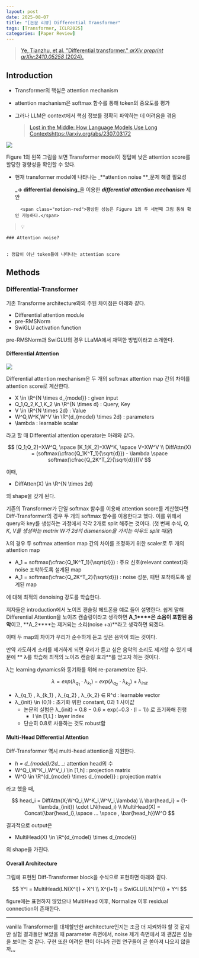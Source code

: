 ```yaml
---
layout: post
date: 2025-08-07
title: "[논문 리뷰] Differential Transformer"
tags: [Transformer, ICLR2025]
categories: [Paper Review]
---
```


> [Ye, Tianzhu, et al. "Differential transformer." ](https://arxiv.org/abs/2410.05258)[_arXiv preprint arXiv:2410.05258_](https://arxiv.org/abs/2410.05258)[ (2024).](https://arxiv.org/abs/2410.05258)



## Introduction

- Transformer의 핵심은 attention mechanism
- attention machanism은 softmax 함수를 통해 token의 중요도를 평가
- 그러나 LLM은 context에서 핵심 정보를 정확히 파악하는 데 어려움을 겪음

	> [Lost in the Middle: How Language Models Use Long Contextshttps://arxiv.org/abs/2307.03172](https://arxiv.org/abs/2307.03172)


![](https://prod-files-secure.s3.us-west-2.amazonaws.com/542b861c-36a8-4051-84e5-8804b6728dba/9083ea56-691a-4752-ae26-47f403431ac8/image.png?X-Amz-Algorithm=AWS4-HMAC-SHA256&X-Amz-Content-Sha256=UNSIGNED-PAYLOAD&X-Amz-Credential=ASIAZI2LB466WZWKKYPU%2F20250925%2Fus-west-2%2Fs3%2Faws4_request&X-Amz-Date=20250925T190108Z&X-Amz-Expires=3600&X-Amz-Security-Token=IQoJb3JpZ2luX2VjEPL%2F%2F%2F%2F%2F%2F%2F%2F%2F%2FwEaCXVzLXdlc3QtMiJIMEYCIQCDEwWvFJU0h9T%2BsQu1Fe7BnOOE99fAq%2FX8HejUiitB9gIhAIgvmCKRU7mSTd6IPV2CA0csfuQE42UemwW8ivsp6SUrKv8DCHsQABoMNjM3NDIzMTgzODA1IgzXAQ5q3kE9wzPClpIq3AOzR6ov4k2uibIF5zB%2FCSaNvlXtmeKPD2UDWPhifZ8U2ngVLCQi2e2MjMZexcOAipedthKA2mJt0vsyxSujKAWm5GM0NjvAjbRKrkj3ziFUjSRO3iuozobDJqpeVxA3zC4StT9r7IDpjfDBXNYCQyUSm7LjLR82hJHlcoMx78LGFCH%2FWPGyvcs%2B6YLX8E9VOEWdGM9tCloEKLrUzOGSX%2BhjjfpXIFAlpan7cZDjCFFW9Fh%2BsDFS04ZCbcP60esQRJ%2FfRzx1A3EzLmxaUDorcjOD4qMl7cPRqVulVOkaQGnxIf6upJE9LfEbScM%2FjqEh8IaHi8JPuB%2Ff0i6hFT0rWnS%2FZZSTkuoJhYunjv0OXcJrCKZ%2BtTBOVYIqRSOOYrV6cJBj03IfpgWdCwfL3rIikXns7Ekl5Veoy0CvrY82Ror6JBXLo%2BTOhs4DEJ9hPXE%2FJynK0o8x9H4w8XTBzl4ibRXAWJE0bUrhtFx%2FQRdkUOQoyTXsFgnfLJPXyKJgAo2QYJF0ELbj4CA89x8ffkqHE3d%2BvXnskHwJTdxoiXVJdz4Bqf%2B7ANomLkVtoV%2BomxkP4ymG9EoxjU9RH3d3ryszjTsMX6T2hJTJMo6dr3PC8EAT6tzr4GcZeNeI6cYt7TCEidbGBjqkAeV97MXSXM3ni%2Bn4oZaVyPy0%2FzGtZtRPT46yincmgCG7JZuDfxGUZyM8FpdWaMvNOtvpxCiPJPCbQGSkHV6Yb4c2luaZ%2FxBstTkkgOcwf9tRxjoTiFJOKBCtBHKbVOxAH615oq5azfEOI6yo9tsul2XOK6NPgMT8KO7F5Asl1D6aCaIpi%2FeRFl3gP6cYtCm8jMpJ99eIOvctwh5tcpcRFruLK3BV&X-Amz-Signature=b0e47594b014a1c9c5bb80643845d974da654d4a40d65c62c683f43f40a4a7ad&X-Amz-SignedHeaders=host&x-amz-checksum-mode=ENABLED&x-id=GetObject)


Figure 1의 왼쪽 그림을 보면 Transformer model이 정답에 낮은 attention score를 할당한 경향성을 확인할 수 있다.

- 현재 transformer model에 나타나는 _**attention noise **_문제 해결 필요성

	_**→ differential denoising**_을 이용한 _**differential attention mechanism**_ 제안


		<span class="notion-red">향상된 성능은 Figure 1의 두 세번째 그림 통해 확인 가능하다.</span>


> 💡 


	### Attention noise?


	: 정답이 아닌 token들에 나타나는 attention score



## Methods



### Differential-Transformer


기존 Transforme architecture와의 주된 차이점은 아래와 같다.

- Differential attention module
- pre-RMSNorm
- SwiGLU activation function

pre-RMSNorm과 SwiGLU의 경우 LLaMA에서 채택한 방법이라고 소개한다.



#### Differential Attention


![](https://prod-files-secure.s3.us-west-2.amazonaws.com/542b861c-36a8-4051-84e5-8804b6728dba/116d70b2-1963-4810-9167-f4c7d8a06e8f/image.png?X-Amz-Algorithm=AWS4-HMAC-SHA256&X-Amz-Content-Sha256=UNSIGNED-PAYLOAD&X-Amz-Credential=ASIAZI2LB466WZWKKYPU%2F20250925%2Fus-west-2%2Fs3%2Faws4_request&X-Amz-Date=20250925T190108Z&X-Amz-Expires=3600&X-Amz-Security-Token=IQoJb3JpZ2luX2VjEPL%2F%2F%2F%2F%2F%2F%2F%2F%2F%2FwEaCXVzLXdlc3QtMiJIMEYCIQCDEwWvFJU0h9T%2BsQu1Fe7BnOOE99fAq%2FX8HejUiitB9gIhAIgvmCKRU7mSTd6IPV2CA0csfuQE42UemwW8ivsp6SUrKv8DCHsQABoMNjM3NDIzMTgzODA1IgzXAQ5q3kE9wzPClpIq3AOzR6ov4k2uibIF5zB%2FCSaNvlXtmeKPD2UDWPhifZ8U2ngVLCQi2e2MjMZexcOAipedthKA2mJt0vsyxSujKAWm5GM0NjvAjbRKrkj3ziFUjSRO3iuozobDJqpeVxA3zC4StT9r7IDpjfDBXNYCQyUSm7LjLR82hJHlcoMx78LGFCH%2FWPGyvcs%2B6YLX8E9VOEWdGM9tCloEKLrUzOGSX%2BhjjfpXIFAlpan7cZDjCFFW9Fh%2BsDFS04ZCbcP60esQRJ%2FfRzx1A3EzLmxaUDorcjOD4qMl7cPRqVulVOkaQGnxIf6upJE9LfEbScM%2FjqEh8IaHi8JPuB%2Ff0i6hFT0rWnS%2FZZSTkuoJhYunjv0OXcJrCKZ%2BtTBOVYIqRSOOYrV6cJBj03IfpgWdCwfL3rIikXns7Ekl5Veoy0CvrY82Ror6JBXLo%2BTOhs4DEJ9hPXE%2FJynK0o8x9H4w8XTBzl4ibRXAWJE0bUrhtFx%2FQRdkUOQoyTXsFgnfLJPXyKJgAo2QYJF0ELbj4CA89x8ffkqHE3d%2BvXnskHwJTdxoiXVJdz4Bqf%2B7ANomLkVtoV%2BomxkP4ymG9EoxjU9RH3d3ryszjTsMX6T2hJTJMo6dr3PC8EAT6tzr4GcZeNeI6cYt7TCEidbGBjqkAeV97MXSXM3ni%2Bn4oZaVyPy0%2FzGtZtRPT46yincmgCG7JZuDfxGUZyM8FpdWaMvNOtvpxCiPJPCbQGSkHV6Yb4c2luaZ%2FxBstTkkgOcwf9tRxjoTiFJOKBCtBHKbVOxAH615oq5azfEOI6yo9tsul2XOK6NPgMT8KO7F5Asl1D6aCaIpi%2FeRFl3gP6cYtCm8jMpJ99eIOvctwh5tcpcRFruLK3BV&X-Amz-Signature=0edfb256dd7ffac7fbc1eb72b2ed9f8c944aa088d14d74daf8d9889a90b40521&X-Amz-SignedHeaders=host&x-amz-checksum-mode=ENABLED&x-id=GetObject)


Differential attention mechanism은 두 개의 softmax attention map 간의 차이를 attention score로 계산한다.

- X \in \R^{N \times d\_{model}} : given input
- Q\_1,Q\_2,K\_1,K\_2 \in \R^{N \times d} : Query, Key
- V \in \R^{N \times 2d} : Value
- W^Q,W^K,W^V \in \R^{d\_{model} \times 2d} : parameters
- \lambda : learnable scalar

라고 할 때 Differential attention operator는 아래와 같다.


$$
[Q_1;Q_2]=XW^Q, \space [K_1;K_2]=XW^K, \space V=XW^V \\
DiffAttn(X) = (softmax(\cfrac{Q_1K^T_1}{\sqrt{d}}) - \lambda \space softmax(\cfrac{Q_2K^T_2}{\sqrt{d}}))V
$$


이때,

- DiffAtten(X) \in \R^{N \times 2d}

의 shape을 갖게 된다.


기존의 Transformer가 단일 softmax 함수를 이용해 attention score를 계산했다면 Diff-Transformer의 경우 두 개의 softmax 함수를 이용한다고 했다. 이를 위해서 query와 key를 생성하는 과정에서 각각 2개로 split 해주는 것이다. <span class="notion-red">(첫 번째 수식, </span><span class="notion-red">_Q, K, V를 생성하는 matrix W가 2d의 dismension을 가지는 이유도 split 때문_</span><span class="notion-red">)</span>


 λ의 경우 두 softmax attention map 간의 차이를 조정하기 위한 scaler로 두 개의 attention map

- A\_1 = softmax(\cfrac{Q\_1K^T\_1}{\sqrt{d}}) : 주요 신호(relevant context)와 noise 포착하도록 설계된 map
- A\_1 = softmax(\cfrac{Q\_2K^T\_2}{\sqrt{d}}) : noise 성분, 패턴 포착하도록 설계된 map 

에 대해 최적의 denoising 강도를 학습한다.


저자들은 introduction에서 노이즈 캔슬링 헤드폰을 예로 들어 설명한다. 쉽게 말해 Differential Attention을 노이즈 캔슬링이라고 생각하면 **A\_1****은 소음이 포함된 음악**이고, **A\_2****는 제거되는 소리(noise +a)**라고 생각하면 되겠다. 


이때 두 map의 차이가 우리가 순수하게 듣고 싶은 음악이 되는 것이다. 


만약 과도하게 소리를 제거하게 되면 우리가 듣고 싶은 음악의 소리도 제거할 수 있기 때문에 ** λ를 학습해 최적의 노이즈 캔슬링 효과**를 얻고자 하는 것이다.


λ는 learning dynamics와 동기화를 위해 re-parametrize 된다.


$$
\lambda = exp(\lambda_{q_1} \cdot \lambda_{k_1}) - exp(\lambda_{q_2} \cdot \lambda_{k_2}) + \lambda_{init}
$$

- λ\_{q\_1} , λ\_{k\_1} , λ\_{q\_2} , λ\_{k\_2} ∈ R^d : learnable vector
- λ\_{init} \in (0,1) : 초기화 위한 constant, 0과 1 사이값
	- 논문의 실험은 λ\_{init} = 0.8 − 0.6 × exp(−0.3 · (l − 1)) 로 초기화해 진행
		- l \in [1,L] : layer index
	- 단순히 0.8로 사용하는 것도 robust함


#### **Multi-Head Differential Attention**


Diff-Transformer 역시 multi-head attention을 지원한다.

- _h = d\_{model}/2d__ _: attention head의 수
- W^Q\_i,W^K\_i,W^V\_i,i \in [1,h] : projection matrix
- W^O \in \R^{d\_{model} \times d\_{model}} : projection matrix

라고 했을 때,


$$
head_i = DiffAttn(X;W^Q_i,W^K_i,W^V_i,\lambda) \\
\bar{head_i} = (1-\lambda_{init}) \cdot LN(head_i) \\
MultiHead(X) = Concat(\bar{head_i},\space ... \space , \bar{head_h})W^O
$$


결과적으로 output은

- MultiHead(X) \in \R^{d\_{model} \times d\_{model}}

의 shape을 가진다.



#### Overall Architecture


그림에 표현된 Diff-Transformer block을 수식으로 표현하면 아래와 같다.


$$
Y^l = MultiHead(LN(X^l)) + X^l \\
X^{l+1} = SwiGLU(LN(Y^l)) + Y^l
$$


figure에는 표현하지 않았으나 MultiHead 이후, Normalize 이후 residual connection이 존재한다.


---


vanilla Transformer를 대체할만한 architecture인지는 조금 더 지켜봐야 할 것 같지만 실험 결과들만 보았을 때 parameter 측면에서, noise 제거 측면에서 꽤 괜찮은 성능을 보이는 것 같다. 구현 또한 어려운 편이 아니라 관련 연구들이 곧 쏟아져 나오지 않을까,,,

